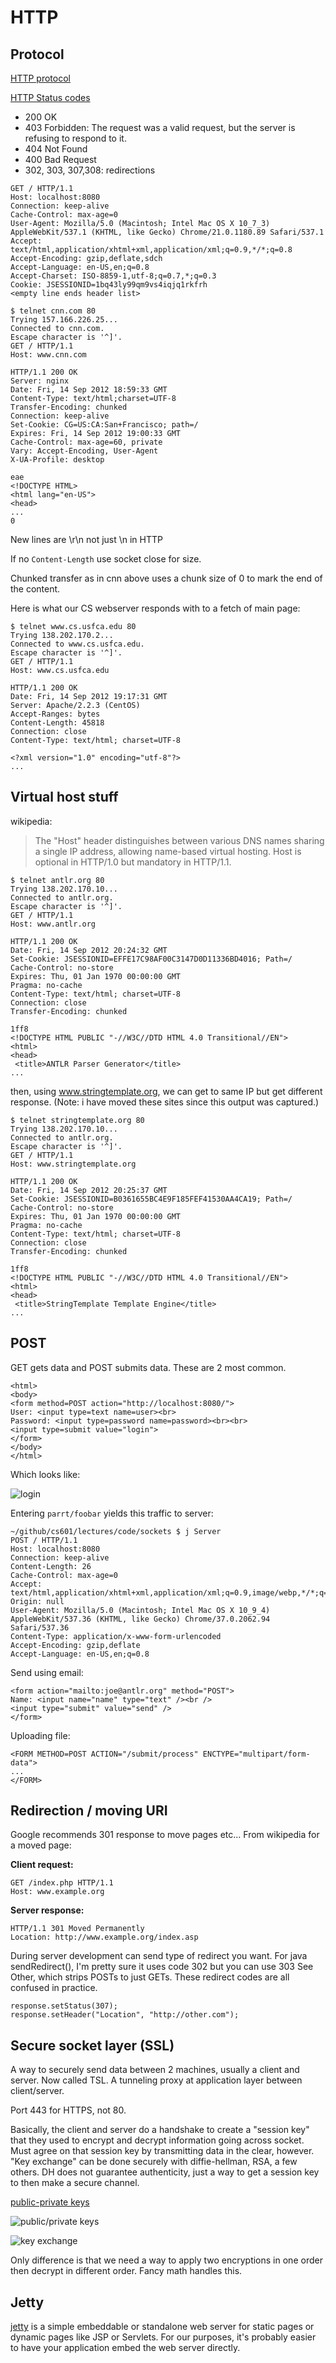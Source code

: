 # HTTP

## Protocol

[HTTP protocol](http://en.wikipedia.org/wiki/Hypertext_Transfer_Protocol)

[HTTP Status codes](http://en.wikipedia.org/wiki/List_of_HTTP_status_codes)

* 200 OK
* 403 Forbidden: The request was a valid request, but the server is refusing to respond to it.
* 404 Not Found
* 400 Bad Request
* 302, 303, 307,308: redirections

```
GET / HTTP/1.1
Host: localhost:8080
Connection: keep-alive
Cache-Control: max-age=0
User-Agent: Mozilla/5.0 (Macintosh; Intel Mac OS X 10_7_3) AppleWebKit/537.1 (KHTML, like Gecko) Chrome/21.0.1180.89 Safari/537.1
Accept: text/html,application/xhtml+xml,application/xml;q=0.9,*/*;q=0.8
Accept-Encoding: gzip,deflate,sdch
Accept-Language: en-US,en;q=0.8
Accept-Charset: ISO-8859-1,utf-8;q=0.7,*;q=0.3
Cookie: JSESSIONID=1bq43ly99qm9vs4iqjq1rkfrh
<empty line ends header list>
```

```
$ telnet cnn.com 80
Trying 157.166.226.25...
Connected to cnn.com.
Escape character is '^]'.
GET / HTTP/1.1
Host: www.cnn.com

HTTP/1.1 200 OK
Server: nginx
Date: Fri, 14 Sep 2012 18:59:33 GMT
Content-Type: text/html;charset=UTF-8
Transfer-Encoding: chunked
Connection: keep-alive
Set-Cookie: CG=US:CA:San+Francisco; path=/
Expires: Fri, 14 Sep 2012 19:00:33 GMT
Cache-Control: max-age=60, private
Vary: Accept-Encoding, User-Agent
X-UA-Profile: desktop

eae
<!DOCTYPE HTML>
<html lang="en-US">
<head>
...
0
```

New lines are \r\n not just \n in HTTP

If no `Content-Length` use socket close for size.

Chunked transfer as in cnn above uses a chunk size of 0 to mark the end of the content.

Here is what our CS webserver responds with to a fetch of main page:

```
$ telnet www.cs.usfca.edu 80
Trying 138.202.170.2...
Connected to www.cs.usfca.edu.
Escape character is '^]'.
GET / HTTP/1.1
Host: www.cs.usfca.edu

HTTP/1.1 200 OK
Date: Fri, 14 Sep 2012 19:17:31 GMT
Server: Apache/2.2.3 (CentOS)
Accept-Ranges: bytes
Content-Length: 45818
Connection: close
Content-Type: text/html; charset=UTF-8

<?xml version="1.0" encoding="utf-8"?>
...
```

## Virtual host stuff

wikipedia:
> The "Host" header distinguishes between various DNS names sharing a single IP address, allowing name-based virtual hosting. Host is optional in HTTP/1.0 but mandatory in HTTP/1.1.

```
$ telnet antlr.org 80
Trying 138.202.170.10...
Connected to antlr.org.
Escape character is '^]'.
GET / HTTP/1.1
Host: www.antlr.org

HTTP/1.1 200 OK
Date: Fri, 14 Sep 2012 20:24:32 GMT
Set-Cookie: JSESSIONID=EFFE17C98AF00C3147D0D11336BD4016; Path=/
Cache-Control: no-store
Expires: Thu, 01 Jan 1970 00:00:00 GMT
Pragma: no-cache
Content-Type: text/html; charset=UTF-8
Connection: close
Transfer-Encoding: chunked

1ff8
<!DOCTYPE HTML PUBLIC "-//W3C//DTD HTML 4.0 Transitional//EN">
<html>
<head>
 <title>ANTLR Parser Generator</title>
...
```

then, using www.stringtemplate.org, we can get to same IP but get different response. (Note: i have moved these sites since this output was captured.)

```
$ telnet stringtemplate.org 80
Trying 138.202.170.10...
Connected to antlr.org.
Escape character is '^]'.
GET / HTTP/1.1
Host: www.stringtemplate.org

HTTP/1.1 200 OK
Date: Fri, 14 Sep 2012 20:25:37 GMT
Set-Cookie: JSESSIONID=B0361655BC4E9F185FEF41530AA4CA19; Path=/
Cache-Control: no-store
Expires: Thu, 01 Jan 1970 00:00:00 GMT
Pragma: no-cache
Content-Type: text/html; charset=UTF-8
Connection: close
Transfer-Encoding: chunked

1ff8
<!DOCTYPE HTML PUBLIC "-//W3C//DTD HTML 4.0 Transitional//EN">
<html>
<head>
 <title>StringTemplate Template Engine</title>
...
```

## POST

GET gets data and POST submits data. These are 2 most common.

```
<html>
<body>
<form method=POST action="http://localhost:8080/">
User: <input type=text name=user><br>
Password: <input type=password name=password><br><br>
<input type=submit value="login">
</form>
</body>
</html>
```

Which looks like:

![login](figures/user-login.png)

Entering `parrt/foobar` yields this traffic to server:

```
~/github/cs601/lectures/code/sockets $ j Server
POST / HTTP/1.1
Host: localhost:8080
Connection: keep-alive
Content-Length: 26
Cache-Control: max-age=0
Accept: text/html,application/xhtml+xml,application/xml;q=0.9,image/webp,*/*;q=0.8
Origin: null
User-Agent: Mozilla/5.0 (Macintosh; Intel Mac OS X 10_9_4) AppleWebKit/537.36 (KHTML, like Gecko) Chrome/37.0.2062.94 Safari/537.36
Content-Type: application/x-www-form-urlencoded
Accept-Encoding: gzip,deflate
Accept-Language: en-US,en;q=0.8

```

Send using email:

```
<form action="mailto:joe@antlr.org" method="POST">
Name: <input name="name" type="text" /><br />
<input type="submit" value="send" />
</form>
```

Uploading file:

```
<FORM METHOD=POST ACTION="/submit/process" ENCTYPE="multipart/form-data">
...
</FORM>
```

## Redirection / moving URI

Google recommends 301 response to move pages etc...
From wikipedia for a moved page:

**Client request:**

```
GET /index.php HTTP/1.1
Host: www.example.org
```

**Server response:**

```
HTTP/1.1 301 Moved Permanently
Location: http://www.example.org/index.asp
```

During server development can send type of redirect you want. For java sendRedirect(), I'm pretty sure it uses code 302 but you can use 303 See Other, which strips POSTs to just GETs. These redirect codes are all confused in practice.

```
response.setStatus(307);
response.setHeader("Location", "http://other.com");
```

## Secure socket layer (SSL)

A way to securely send data between 2 machines, usually a client and server. Now called TSL. A tunneling proxy at application layer between client/server.

Port 443 for HTTPS, not 80.

Basically, the client and server do a handshake to create a "session key" that they used to encrypt and decrypt information going across socket. Must agree on that session key by transmitting data in the clear, however. "Key exchange" can be done securely with diffie-hellman, RSA, a few others. DH does not guarantee authenticity, just a way to get a session key to then make a secure channel.

[public-private keys](http://www.silvanschmid.com/gnupg.php)

![public/private keys](http://www.silvanschmid.com/images/gnupg01.gif)

![key exchange](https://equalit.ie/esecman/img/2_4diagramEncrypt.gif)

Only difference is that we need a way to apply two encryptions in one order then decrypt in different order.  Fancy math handles this.

## Jetty

[jetty](http://www.eclipse.org/jetty/) is a simple embeddable or standalone web server for static pages or dynamic pages like JSP or Servlets. For our purposes, it's probably easier to have your application embed the web server directly.

